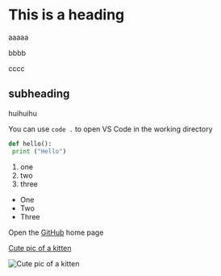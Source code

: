 # This is a heading 
aaaaa

bbbb

cccc
## subheading

huihuihu


You can use `code .` to open VS Code in the working directory

```py
def hello():
 print ("Hello")
```
1. one
1. two
1. three

- One
- Two
- Three

Open the [GitHub](https://github.com/) home page

[Cute pic of a kitten](https://placekitten.com/200)

![Cute pic of a kitten](https://placekitten.com/200/200)


